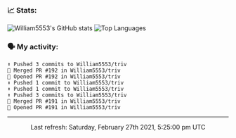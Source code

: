 ### 📈 Stats:
![William5553's GitHub stats](https://github-readme-stats.vercel.app/api?username=william5553&show_icons=true)
![Top Languages](https://github-readme-stats.vercel.app/api/top-langs/?username=william5553&langs_count=10&layout=compact)

### 🗣 My activity:
```
⬆️ Pushed 3 commits to William5553/triv
🎉 Merged PR #192 in William5553/triv
💪 Opened PR #192 in William5553/triv
⬆️ Pushed 1 commit to William5553/triv
⬆️ Pushed 1 commit to William5553/triv
⬆️ Pushed 3 commits to William5553/triv
🎉 Merged PR #191 in William5553/triv
💪 Opened PR #191 in William5553/triv
```

------------
<p align="center">Last refresh: Saturday, February 27th 2021, 5:25:00 pm UTC</p>
